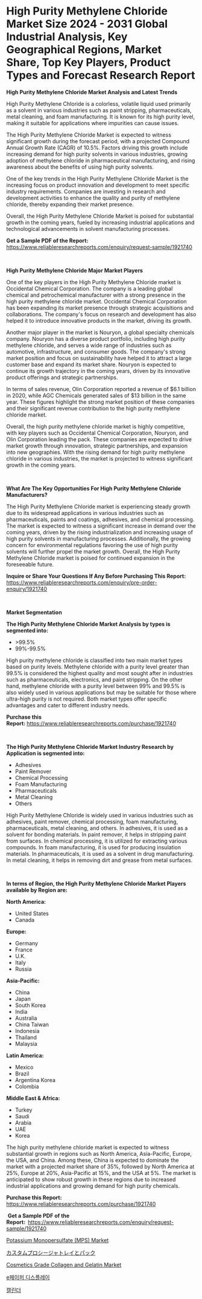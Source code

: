 <p><h1>High Purity Methylene Chloride Market Size 2024 - 2031 Global Industrial Analysis, Key Geographical Regions, Market Share, Top Key Players, Product Types and Forecast Research Report</h1></p><p><strong>High Purity Methylene Chloride Market Analysis and Latest Trends</strong></p>
<p><p>High Purity Methylene Chloride is a colorless, volatile liquid used primarily as a solvent in various industries such as paint stripping, pharmaceuticals, metal cleaning, and foam manufacturing. It is known for its high purity level, making it suitable for applications where impurities can cause issues.</p><p>The High Purity Methylene Chloride Market is expected to witness significant growth during the forecast period, with a projected Compound Annual Growth Rate (CAGR) of 10.5%. Factors driving this growth include increasing demand for high purity solvents in various industries, growing adoption of methylene chloride in pharmaceutical manufacturing, and rising awareness about the benefits of using high purity solvents.</p><p>One of the key trends in the High Purity Methylene Chloride Market is the increasing focus on product innovation and development to meet specific industry requirements. Companies are investing in research and development activities to enhance the quality and purity of methylene chloride, thereby expanding their market presence.</p><p>Overall, the High Purity Methylene Chloride Market is poised for substantial growth in the coming years, fueled by increasing industrial applications and technological advancements in solvent manufacturing processes.</p></p>
<p><strong>Get a Sample PDF of the Report:&nbsp;</strong> <a href="https://www.reliableresearchreports.com/enquiry/request-sample/1921740">https://www.reliableresearchreports.com/enquiry/request-sample/1921740</a></p>
<p>&nbsp;</p>
<p><strong>High Purity Methylene Chloride Major Market Players</strong></p>
<p><p>One of the key players in the High Purity Methylene Chloride market is Occidental Chemical Corporation. The company is a leading global chemical and petrochemical manufacturer with a strong presence in the high purity methylene chloride market. Occidental Chemical Corporation has been expanding its market presence through strategic acquisitions and collaborations. The company's focus on research and development has also helped it to introduce innovative products in the market, driving its growth.</p><p>Another major player in the market is Nouryon, a global specialty chemicals company. Nouryon has a diverse product portfolio, including high purity methylene chloride, and serves a wide range of industries such as automotive, infrastructure, and consumer goods. The company's strong market position and focus on sustainability have helped it to attract a large customer base and expand its market share. Nouryon is expected to continue its growth trajectory in the coming years, driven by its innovative product offerings and strategic partnerships.</p><p>In terms of sales revenue, Olin Corporation reported a revenue of $6.1 billion in 2020, while AGC Chemicals generated sales of $13 billion in the same year. These figures highlight the strong market position of these companies and their significant revenue contribution to the high purity methylene chloride market.</p><p>Overall, the high purity methylene chloride market is highly competitive, with key players such as Occidental Chemical Corporation, Nouryon, and Olin Corporation leading the pack. These companies are expected to drive market growth through innovation, strategic partnerships, and expansion into new geographies. With the rising demand for high purity methylene chloride in various industries, the market is projected to witness significant growth in the coming years.</p></p>
<p>&nbsp;</p>
<p><strong>What Are The Key Opportunities For High Purity Methylene Chloride Manufacturers?</strong></p>
<p><p>The High Purity Methylene Chloride market is experiencing steady growth due to its widespread applications in various industries such as pharmaceuticals, paints and coatings, adhesives, and chemical processing. The market is expected to witness a significant increase in demand over the coming years, driven by the rising industrialization and increasing usage of high purity solvents in manufacturing processes. Additionally, the growing concern for environmental regulations favoring the use of high purity solvents will further propel the market growth. Overall, the High Purity Methylene Chloride market is poised for continued expansion in the foreseeable future.</p></p>
<p><strong>Inquire or Share Your Questions If Any Before Purchasing This Report:</strong> <a href="https://www.reliableresearchreports.com/enquiry/pre-order-enquiry/1921740">https://www.reliableresearchreports.com/enquiry/pre-order-enquiry/1921740</a></p>
<p>&nbsp;</p>
<p><strong>Market Segmentation</strong></p>
<p><strong>The High Purity Methylene Chloride Market Analysis by types is segmented into:</strong></p>
<p><ul><li>>99.5%</li><li>99%-99.5%</li></ul></p>
<p><p>High purity methylene chloride is classified into two main market types based on purity levels. Methylene chloride with a purity level greater than 99.5% is considered the highest quality and most sought after in industries such as pharmaceuticals, electronics, and paint stripping. On the other hand, methylene chloride with a purity level between 99% and 99.5% is also widely used in various applications but may be suitable for those where ultra-high purity is not required. Both market types offer specific advantages and cater to different industry needs.</p></p>
<p><strong>Purchase this Report:&nbsp;</strong><a href="https://www.reliableresearchreports.com/purchase/1921740">https://www.reliableresearchreports.com/purchase/1921740</a></p>
<p>&nbsp;</p>
<p><strong>The High Purity Methylene Chloride Market Industry Research by Application is segmented into:</strong></p>
<p><ul><li>Adhesives</li><li>Paint Remover</li><li>Chemical Processing</li><li>Foam Manufacturing</li><li>Pharmaceuticals</li><li>Metal Cleaning</li><li>Others</li></ul></p>
<p><p>High Purity Methylene Chloride is widely used in various industries such as adhesives, paint remover, chemical processing, foam manufacturing, pharmaceuticals, metal cleaning, and others. In adhesives, it is used as a solvent for bonding materials. In paint remover, it helps in stripping paint from surfaces. In chemical processing, it is utilized for extracting various compounds. In foam manufacturing, it is used for producing insulation materials. In pharmaceuticals, it is used as a solvent in drug manufacturing. In metal cleaning, it helps in removing dirt and grease from metal surfaces.</p></p>
<p>&nbsp;</p>
<p><strong>In terms of Region, the High Purity Methylene Chloride Market Players available by Region are:</strong></p>
<p>
    <p> <strong> North America: </strong>
        <ul>
            <li>United States</li>
            <li>Canada</li>
        </ul>
        </p> 
    <p> <strong> Europe: </strong>
        <ul>
            <li>Germany</li>
            <li>France</li>
            <li>U.K.</li>
            <li>Italy</li>
            <li>Russia</li>
        </ul>
        </p> 
    <p> <strong> Asia-Pacific: </strong>
        <ul>
            <li>China</li>
            <li>Japan</li>
            <li>South Korea</li>
            <li>India</li>
            <li>Australia</li>
            <li>China Taiwan</li>
            <li>Indonesia</li>
            <li>Thailand</li>
            <li>Malaysia</li>
        </ul>
        </p> 
    <p> <strong> Latin America: </strong>
        <ul>
            <li>Mexico</li>
            <li>Brazil</li>
            <li>Argentina Korea</li>
            <li>Colombia</li>
        </ul>
        </p> 
    <p> <strong> Middle East & Africa: </strong>
        <ul>
            <li>Turkey</li>
            <li>Saudi</li>
            <li>Arabia</li>
            <li>UAE</li>
            <li>Korea</li>
        </ul>
    </p>
    </p>
<p><p>The high purity methylene chloride market is expected to witness substantial growth in regions such as North America, Asia-Pacific, Europe, the USA, and China. Among these, China is expected to dominate the market with a projected market share of 35%, followed by North America at 25%, Europe at 20%, Asia-Pacific at 15%, and the USA at 5%. The market is anticipated to show robust growth in these regions due to increased industrial applications and growing demand for high purity chemicals.</p></p>
<p><strong>Purchase this Report: </strong><a href="https://www.reliableresearchreports.com/purchase/1921740">https://www.reliableresearchreports.com/purchase/1921740</a></p>
<p>&nbsp;<strong>Get a Sample PDF of the Report:&nbsp;&nbsp;</strong><a href="https://www.reliableresearchreports.com/enquiry/request-sample/1921740">https://www.reliableresearchreports.com/enquiry/request-sample/1921740</a></p>
<p><strong></strong></p>
<p><p><a href="https://github.com/Airanohannonzb68e5pb53oc1/Market-Research-Report-List-1/blob/main/potassium-monopersulfate-mps-market.md">Potassium Monopersulfate (MPS) Market</a></p><p><a href="https://github.com/bucuel854722/Market-Research-Report-List-1/blob/main/92138132125.md">カスタムプロシージャトレイとパック</a></p><p><a href="https://github.com/fiixsa/Market-Research-Report-List-1/blob/main/cosmetics-grade-collagen-and-gelatin-market.md">Cosmetics Grade Collagen and Gelatin Market</a></p><p><a href="https://github.com/khytkeqagplkzqvh/Market-Research-Report-List-1/blob/main/63162891787.md">e페이퍼 디스플레이</a></p><p><a href="https://github.com/bvubpqd5241630/Market-Research-Report-List-1/blob/main/59846661786.md">캘린더</a></p></p>